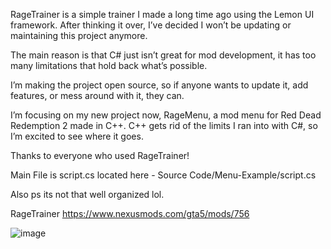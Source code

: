 RageTrainer is a simple trainer I made a long time ago using the Lemon UI framework. After thinking it over, I’ve decided I won’t be updating or maintaining this project anymore.

The main reason is that C# just isn’t great for mod development, it has too many limitations that hold back what’s possible.

I’m making the project open source, so if anyone wants to update it, add features, or mess around with it, they can.

I’m focusing on my new project now, RageMenu, a mod menu for Red Dead Redemption 2 made in C++. C++ gets rid of the limits I ran into with C#, so I’m excited to see where it goes.

Thanks to everyone who used RageTrainer!

Main File is script.cs located here - Source Code/Menu-Example/script.cs

Also ps its not that well organized lol.

RageTrainer https://www.nexusmods.com/gta5/mods/756

![image](https://github.com/user-attachments/assets/df541147-8734-4414-aa26-330bdc399411)
